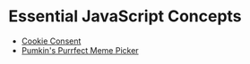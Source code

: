 # Essential JavaScript Concepts

- [Cookie Consent](https://cookie-consent-by-s4ch1.netlify.app/)
- [Pumkin's Purrfect Meme Picker](https://pumkins-purrfect-meme-picker-by-s4ch1.netlify.app/)
